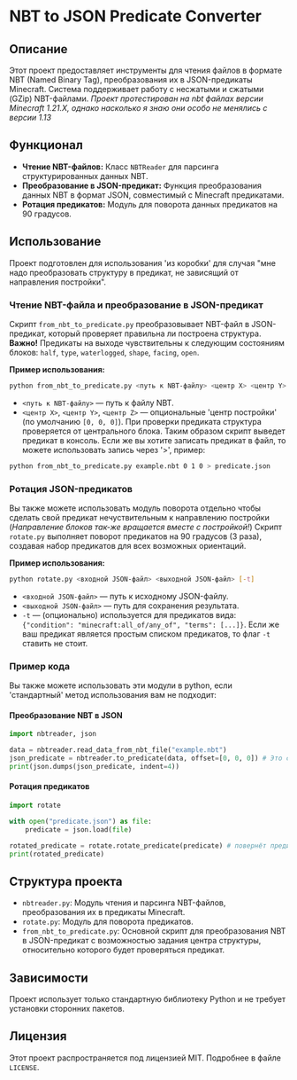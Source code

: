 # NBT to JSON Predicate Converter

## Описание
Этот проект предоставляет инструменты для чтения файлов в формате NBT (Named Binary Tag), преобразования их в JSON-предикаты Minecraft. Система поддерживает работу с несжатыми и сжатыми (GZip) NBT-файлами.
*Проект протестирован на nbt файлах версии Minecraft 1.21.X, однако насколько я знаю они особо не менялись с версии 1.13*

## Функционал
- **Чтение NBT-файлов:** Класс `NBTReader` для парсинга структурированных данных NBT.
- **Преобразование в JSON-предикат:** Функция преобразования данных NBT в формат JSON, совместимый с Minecraft предикатами.
- **Ротация предикатов:** Модуль для поворота данных предикатов на 90 градусов.

## Использование
Проект подготовлен для использования 'из коробки' для случая "мне надо преобразовать структуру в предикат, не зависящий от направления постройки". 

### Чтение NBT-файла и преобразование в JSON-предикат
Скрипт `from_nbt_to_predicate.py` преобразовывает NBT-файл в JSON-предикат, который проверяет правильна ли построена структура.
**Важно!** Предикаты на выходе чувствительны к следующим состояниям блоков: `half`, `type`, `waterlogged`, `shape`, `facing`, `open`.

**Пример использования:**
```bash
python from_nbt_to_predicate.py <путь к NBT-файлу> <центр X> <центр Y> <центр Z>
```
- `<путь к NBT-файлу>` — путь к файлу NBT.
- `<центр X>`, `<центр Y>`, `<центр Z>` — опциональные 'центр постройки' (по умолчанию `[0, 0, 0]`). При проверки предиката структура проверяется от центрального блока.
Таким образом скрипт выведет предикат в консоль. Если же вы хотите записать предикат в файл, то можете использовать запись через '>', пример:
```bash
python from_nbt_to_predicate.py example.nbt 0 1 0 > predicate.json
```

### Ротация JSON-предикатов
Вы также можете использовать модуль поворота отдельно чтобы сделать свой предикат нечуствительным к направлению постройки (*Направление блоков так-же вращается вместе с постройкой!*)
Скрипт `rotate.py` выполняет поворот предикатов на 90 градусов (3 раза), создавая набор предикатов для всех возможных ориентаций.

**Пример использования:**
```bash
python rotate.py <входной JSON-файл> <выходной JSON-файл> [-t]
```
- `<входной JSON-файл>` — путь к исходному JSON-файлу.
- `<выходной JSON-файл>` — путь для сохранения результата.
- `-t` — (опционально) используется для предикатов вида: `{"condition": "minecraft:all_of/any_of", "terms": [...]}`. Если же ваш предикат является простым списком предикатов, то флаг `-t` ставить не стоит.

### Пример кода
Вы также можете использовать эти модули в python, если 'стандартный' метод использования вам не подходит:
#### Преобразование NBT в JSON
```python
import nbtreader, json

data = nbtreader.read_data_from_nbt_file("example.nbt")
json_predicate = nbtreader.to_predicate(data, offset=[0, 0, 0]) # Это создаст предикат, чуствительный к направлению
print(json.dumps(json_predicate, indent=4))
```

#### Ротация предикатов
```python
import rotate

with open("predicate.json") as file:
    predicate = json.load(file)

rotated_predicate = rotate.rotate_predicate(predicate) # повернёт предикат 1 раз на 90 градусов и вернёт новый
print(rotated_predicate)
```

## Структура проекта
- `nbtreader.py`: Модуль чтения и парсинга NBT-файлов, преобразования их в предикаты Minecraft.
- `rotate.py`: Модуль для поворота предикатов.
- `from_nbt_to_predicate.py`: Основной скрипт для преобразования NBT в JSON-предикат с возможностью задания центра структуры, относительно которого будет проверяться предикат.

## Зависимости
Проект использует только стандартную библиотеку Python и не требует установки сторонних пакетов.

## Лицензия
Этот проект распространяется под лицензией MIT. Подробнее в файле `LICENSE`.

